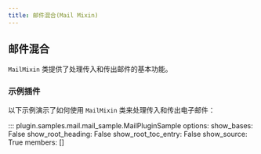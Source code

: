 ```yaml
---
title: 邮件混合(Mail Mixin)
---
```


## 邮件混合

`MailMixin` 类提供了处理传入和传出邮件的基本功能。

### 示例插件

以下示例演示了如何使用 `MailMixin` 类来处理传入和传出电子邮件：

::: plugin.samples.mail.mail_sample.MailPluginSample
    options:
        show_bases: False
        show_root_heading: False
        show_root_toc_entry: False
        show_source: True
        members: []
